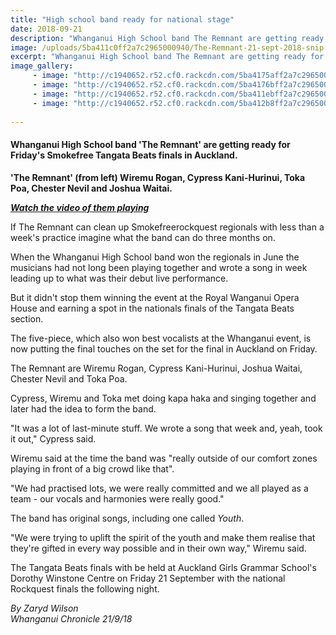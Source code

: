 ```yaml
---
title: "High school band ready for national stage"
date: 2018-09-21
description: "Whanganui High School band The Remnant are getting ready for Friday's Smokefree Tangata Beats finals..."
image: /uploads/5ba411c0ff2a7c2965000940/The-Remnant-21-sept-2018-snip.PNG
excerpt: "Whanganui High School band The Remnant are getting ready for Friday's Smokefree Tangata Beats finals in Auckland."
image_gallery:
     - image: "http://c1940652.r52.cf0.rackcdn.com/5ba4175aff2a7c2965000946/The-Remnant-21-septfront-page-snip.jpg"
     - image: "http://c1940652.r52.cf0.rackcdn.com/5ba4176bff2a7c2965000948/The-Remnant-21-septchron-photosnip.jpg"
     - image: "http://c1940652.r52.cf0.rackcdn.com/5ba411ebff2a7c2965000942/Tangata-Beats-midweek-15-aug.gif"
     - image: "http://c1940652.r52.cf0.rackcdn.com/5ba412b8ff2a7c2965000944/The-Remnant-winners.jpg"
    
---
```


<h4><span>Whanganui High School band 'The Remnant' are getting ready for Friday's Smokefree Tangata Beats finals in Auckland.</span></h4>
<p><strong>'The Remnant' (from left) Wiremu Rogan, Cypress Kani-Hurinui, Toka Poa, Chester Nevil and Joshua Waitai.</strong></p>
<p><em><strong><a href="https://www.nzherald.co.nz/wanganui-chronicle/news/article.cfm?c_id=1503426&amp;objectid=12126513">Watch the video of them playing</a></strong></em></p>
<p>If The Remnant can clean up Smokefreerockquest regionals with less than a week's practice imagine what the band can do three months on.</p>
<p class="element element-paragraph">When the Whanganui High School band won the regionals in June the musicians had not long been playing together and wrote a song in week leading up to what was their debut live performance.</p>
<p class="element element-paragraph">But it didn't stop them winning the event at the Royal Wanganui Opera House and earning a spot in the nationals finals of the Tangata Beats section.</p>
<p class="element element-paragraph">The five-piece, which also won best vocalists at the Whanganui event, is now putting the final touches on the set for the final in Auckland on Friday.</p>
<p class="element element-paragraph">The Remnant are Wiremu Rogan, Cypress Kani-Hurinui, Joshua Waitai, Chester Nevil and Toka Poa.</p>
<p class="element element-paragraph">Cypress, Wiremu and Toka met doing kapa haka and singing together and later had the idea to form the band.</p>
<p class="element element-paragraph">"It was a lot of last-minute stuff. We wrote a song that week and, yeah, took it out," Cypress said.</p>
<p class="element element-paragraph">Wiremu said at the time the band was "really outside of our comfort zones playing in front of a big crowd like that".</p>
<p class="element element-paragraph">"We had practised lots, we were really committed and we all played as a team - our vocals and harmonies were really good."</p>
<p class="element element-paragraph">The band has original songs, including one called&nbsp;<em>Youth</em>.</p>
<p class="element element-paragraph"><span>"We were trying to uplift the spirit of the youth and make them realise that they're gifted in every way possible and in their own way," Wiremu said.</span></p>
<p class="element element-paragraph"><span>The Tangata Beats finals with be held at Auckland Girls Grammar School's Dorothy Winstone Centre on Friday 21 September with the national Rockquest finals the following night.</span></p>
<p class="element element-paragraph"><em>By Zaryd Wilson</em><br /><em>Whanganui Chronicle 21/9/18</em></p>

